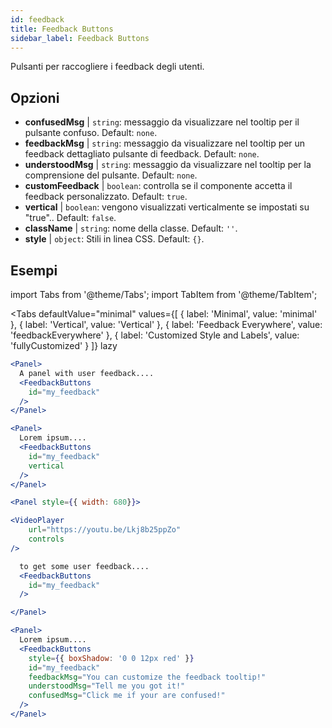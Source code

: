 ```yaml
---
id: feedback 
title: Feedback Buttons
sidebar_label: Feedback Buttons
---
```


Pulsanti per raccogliere i feedback degli utenti.

## Opzioni

* __confusedMsg__ | `string`: messaggio da visualizzare nel tooltip per il pulsante confuso. Default: `none`.
* __feedbackMsg__ | `string`: messaggio da visualizzare nel tooltip per un feedback dettagliato pulsante di feedback. Default: `none`.
* __understoodMsg__ | `string`: messaggio da visualizzare nel tooltip per la comprensione del pulsante. Default: `none`.
* __customFeedback__ | `boolean`: controlla se il componente accetta il feedback personalizzato. Default: `true`.
* __vertical__ | `boolean`: vengono visualizzati verticalmente se impostati su "true".. Default: `false`.
* __className__ | `string`: nome della classe. Default: `''`.
* __style__ | `object`: Stili in linea CSS. Default: `{}`.


## Esempi

import Tabs from '@theme/Tabs';
import TabItem from '@theme/TabItem';

<Tabs
    defaultValue="minimal"
    values={[
        { label: 'Minimal', value: 'minimal' },
        { label: 'Vertical', value: 'Vertical' },
        { label: 'Feedback Everywhere', value: 'feedbackEverywhere' },
        { label: 'Customized Style and Labels', value: 'fullyCustomized' }
    ]}
    lazy
>

<TabItem value="minimal">

```jsx live
<Panel>
  A panel with user feedback....
  <FeedbackButtons
    id="my_feedback" 
  />
</Panel>
```

</TabItem>

<TabItem value="Vertical">

```jsx live
<Panel>
  Lorem ipsum....
  <FeedbackButtons
    id="my_feedback" 
    vertical
  />
</Panel>
```
</TabItem>

<TabItem value="feedbackEverywhere">

```jsx live
<Panel style={{ width: 680}}>

<VideoPlayer
    url="https://youtu.be/Lkj8b25ppZo"
    controls
/>

  to get some user feedback....
  <FeedbackButtons
    id="my_feedback" 
  />

</Panel>
```
</TabItem>

<TabItem value="fullyCustomized">

```jsx live
<Panel>
  Lorem ipsum....
  <FeedbackButtons
    style={{ boxShadow: '0 0 12px red' }}
    id="my_feedback"  
    feedbackMsg="You can customize the feedback tooltip!"
    understoodMsg="Tell me you got it!" 
    confusedMsg="Click me if your are confused!" 
  />
</Panel>
```
</TabItem>

</Tabs>
